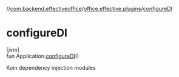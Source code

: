 //[com.backend.effectiveoffice](../../index.md)/[office.effective.plugins](index.md)/[configureDI](configure-d-i.md)

# configureDI

[jvm]\
fun Application.[configureDI](configure-d-i.md)()

Koin dependency injection modules
